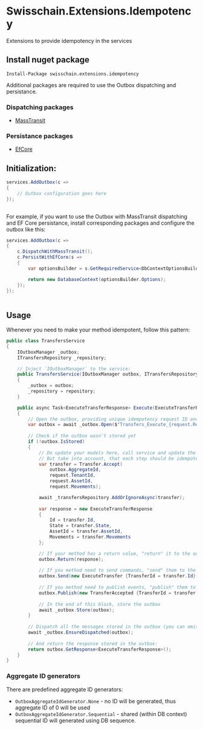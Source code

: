 # Swisschain.Extensions.Idempotency
Extensions to provide idempotency in the services

## Install nuget package

`Install-Package swisschain.extensions.idempotency`

Additional packages are required to use the Outbox dispatching and persistance.

### Dispatching packages

- [MassTransit](https://github.com/swisschain/Swisschain.Extensions.Idempotency.MassTransit)

### Persistance packages

- [EfCore](https://github.com/swisschain/Swisschain.Extensions.Idempotency.EfCore)

## Initialization:


```c#
services.AddOutbox(c =>
{
    // Outbox configuration goes here
});
            
```

For example, if you want to use the Outbox with MassTransit dispatching and EF Core persistance, install corresponding packages and configure the outbox like this:

```c#
services.AddOutbox(c =>
{
    c.DispatchWithMassTransit();
    c.PersistWithEfCore(s =>
    {
        var optionsBuilder = s.GetRequiredService<DbContextOptionsBuilder<DatabaseContext>>();

        return new DatabaseContext(optionsBuilder.Options);
    });
});
    
```

## Usage

Whenever you need to make your method idempotent, follow this pattern:

```c#
public class TransfersService
{
    IOutboxManager _outbox;
    ITransfersRepository _repository;

    // Inject `IOutboxManager` to the service:
    public TransfersService(IOutboxManager outbox, ITransfersRepository repository)
    {
        _outbox = outbox;
        _repository = repository;
    }

    public async Task<ExecuteTransferResponse> Execute(ExecuteTransferRequest request)
    {
        // Open the outbox, providing unique idempotency request ID and factory of the aggregate ID which is created by this method.
        var outbox = await _outbox.Open($"Transfers_Execute_{request.RequestId}", () => _transfersRepository.GetIdAsync());
        
        // Check if the outbox wasn't stored yet
        if (!outbox.IsStored)
        {
            // Do update your models here, call service and update the state whatever you need. 
            // But take into account, that each step should be idempotent itself.
            var transfer = Transfer.Accept(
                outbox.AggregateId,
                request.TenantId,
                request.AssetId,
                request.Movements);

            await _transfersRepository.AddOrIgnoreAsync(transfer);
            
            var response = new ExecuteTransferResponse
            {
                Id = transfer.Id,
                State = transfer.State,
                AssetId = transfer.AssetId,
                Movements = transfer.Movements
            };

            // If your method has a return value, "return" it to the outbox:
            outbox.Return(response);
            
            // If you method need to send commands, "send" them to the outbox:
            outbox.Send(new ExecuteTransfer {TransferId = transfer.Id});
            
            // If you method need to publish events, "publish" them to the outbox:
            outbox.Publish(new TransferAccepted {TransferId = transfer.Id, RequestId = RequestId});
            
            // In the end of this block, store the outbox
            await _outbox.Store(outbox);
        }
        
        // Dispatch all the messages stored in the outbox (you can omit this, if your method doesn't produce messages):
        await _outbox.EnsureDispatched(outbox);
        
        // And return the response stored in the outbox:
        return outbox.GetResponse<ExecuteTransferResponse>();
    }
}

```

### Aggregate ID generators

There are predefined aggregate ID generators:

- `OutboxAggregateIdGenerator.None` - no ID will be generated, thus aggregate ID of 0 will be used
- `OutboxAggregateIdGenerator.Sequential` - shared (within DB context) sequential ID will generated using DB sequence.